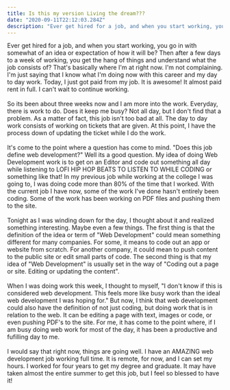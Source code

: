 ```yaml
---
title: Is this my version Living the dream???
date: "2020-09-11T22:12:03.284Z"
description: "Ever get hired for a job, and when you start working, you go in...."
---
```


Ever get hired for a job, and when you start working, you go in with somewhat of an idea or expectation of how it will be? Then after a few days to a week of working, you get the hang of things and understand what the job consists of? That's basically where I'm at right now. I'm not complaining. I'm just saying that I know what I'm doing now with this career and my day to day work. 
Today, I just got paid from my job. It is awesome! It almost paid rent in full. I can't wait to continue working. 
<br></br>
So its been about three weeks now and I am more into the work. Everyday, there is work to do. Does it keep me busy? Not all day, but I don't find that a problem. As a matter of fact, this job isn't too bad at all. The day to day work consists of working on tickets that are given. At this point, I have the process down of updating the ticket while I do the work. 
<br></br>
It's come to the point where a question has come to mind. "Does this job define web development?" Well its a good question. My idea of doing Web Development work is to get on an Editor and code out something all day while listening to LOFI HIP HOP BEATS TO LISTEN TO WHILE CODING or something like that! In my previous job while working at the college I was going to, I was doing code more than 80% of the time that I worked. With the current job I have now, some of the work I've done hasn't entirely been coding. Some of the work has been working on PDF files and pushing them to the site. 
<br></br>
Tonight as I was winding down for the day, I thought about it and realized something interesting. Maybe even a few things. The first thing is that the definition of the idea or term of "Web Development" could mean something different for many companies. For some, it means to code out an app or website from scratch. For another company, it could mean to push content to the public site or edit small parts of code. 
The second thing is that my idea of "Web Development" is usually set in the way of "Coding out a page or site. Editing or updating the content". 
<br></br>
When I was doing work this week, I thought to myself, "I don't know if this is considered web development. This feels more like busy work than the ideal web development I was hoping for." But now, I think that web development could also have the definition of not just coding, but doing work that is in relation to the web. It can be editing a page with text, images or code, or even pushing PDF's to the site. For me, it has come to the point where, if I am busy doing web work for most of the day, it has been a productive and fufilling day to me. 
<br></br>
I would say that right now, things are going well. I have an AMAZING web development job working full time. It is remote, for now, and I can set my hours. I worked for four years to get my degree and graduate. It may have taken almost the entire summer to get this job, but I feel so blessed to have it!

